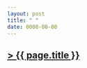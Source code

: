 ```yaml
---
layout: post
title: " "
date: 0000-00-00
---
```


## [> {{ page.title }}](https://caesoma.github.io/archive/standalone/2000-00-00)

<!-- [//]: # (comment) -->

<!-- `-- caetano, {{ page.date | date: "%Y-%m-%d" }}` -->
